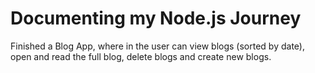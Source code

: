 # Documenting my Node.js Journey

Finished a Blog App, where in the user can view blogs (sorted by date), open and read the full blog, delete blogs and create new blogs.
